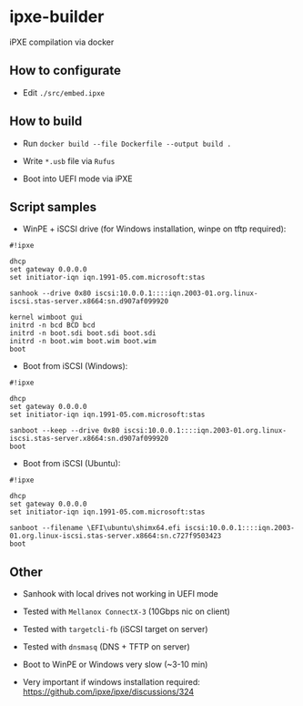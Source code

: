 # ipxe-builder

iPXE compilation via docker

## How to configurate

- Edit `./src/embed.ipxe`

## How to build

- Run `docker build --file Dockerfile --output build .`

- Write `*.usb` file via `Rufus`

- Boot into UEFI mode via iPXE

## Script samples

- WinPE + iSCSI drive (for Windows installation, winpe on tftp required):

```
#!ipxe

dhcp
set gateway 0.0.0.0
set initiator-iqn iqn.1991-05.com.microsoft:stas

sanhook --drive 0x80 iscsi:10.0.0.1::::iqn.2003-01.org.linux-iscsi.stas-server.x8664:sn.d907af099920

kernel wimboot gui
initrd -n bcd BCD bcd
initrd -n boot.sdi boot.sdi boot.sdi
initrd -n boot.wim boot.wim boot.wim
boot
```

- Boot from iSCSI (Windows):

```
#!ipxe

dhcp
set gateway 0.0.0.0
set initiator-iqn iqn.1991-05.com.microsoft:stas

sanboot --keep --drive 0x80 iscsi:10.0.0.1::::iqn.2003-01.org.linux-iscsi.stas-server.x8664:sn.d907af099920
boot
```

- Boot from iSCSI (Ubuntu):

```
#!ipxe

dhcp
set gateway 0.0.0.0
set initiator-iqn iqn.1991-05.com.microsoft:stas

sanboot --filename \EFI\ubuntu\shimx64.efi iscsi:10.0.0.1::::iqn.2003-01.org.linux-iscsi.stas-server.x8664:sn.c727f9503423
boot
```

## Other

- Sanhook with local drives not working in UEFI mode

- Tested with `Mellanox ConnectX-3` (10Gbps nic on client)

- Tested with `targetcli-fb` (iSCSI target on server)

- Tested with `dnsmasq` (DNS + TFTP on server)

- Boot to WinPE or Windows very slow (~3-10 min)

- Very important if windows installation required: https://github.com/ipxe/ipxe/discussions/324
